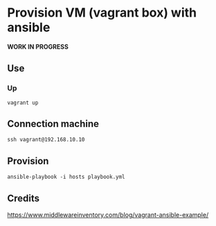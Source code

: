 # Provision VM (vagrant box) with ansible 

__WORK IN PROGRESS__

## Use


### Up

    vagrant up


## Connection machine

    ssh vagrant@192.168.10.10


## Provision

    ansible-playbook -i hosts playbook.yml

## Credits

https://www.middlewareinventory.com/blog/vagrant-ansible-example/
